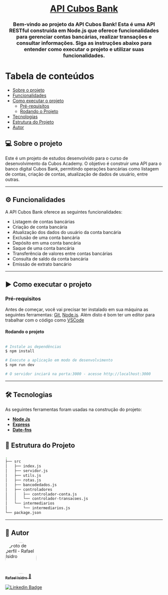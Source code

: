 
<h1 align="center">
    <a href="#" alt="API Trip"> API Cubos Bank </a>
</h1>

<h3 align="center">
Bem-vindo ao projeto da API Cubos Bank! Esta é uma API RESTful construída em Node.js que oferece funcionalidades para gerenciar contas bancárias, realizar transações e consultar informações. Siga as instruções abaixo para entender como executar o projeto e utilizar suas funcionalidades.
</h3>


Tabela de conteúdos
=================
<!--ts-->
   * [Sobre o projeto](#-sobre-o-projeto)
   * [Funcionalidades](#%EF%B8%8F-funcionalidades)
   * [Como executar o projeto](#%EF%B8%8F-como-executar-o-projeto)
     * [Pré-requisitos](#pré-requisitos)
     * [Rodando o Projeto](#rodando-o-projeto)
   * [Tecnologias](#-tecnologias)
   * [Estrutura do Projeto](#-estrutura-do-projeto)
   * [Autor](#-autor)
<!--te-->


## 💻 Sobre o projeto

Este é um projeto de estudos desenvolvido para o curso de desenvolvimento da Cubos Academy. O objetivo é construir uma API para o banco digital Cubos Bank, permitindo operações bancárias como listagem de contas, criação de contas, atualização de dados de usuário, entre outras.

---

## ⚙️ Funcionalidades

A API Cubos Bank oferece as seguintes funcionalidades:

- Listagem de contas bancárias
- Criação de conta bancária
- Atualização dos dados do usuário da conta bancária
- Exclusão de uma conta bancária
- Depósito em uma conta bancária
- Saque de uma conta bancária
- Transferência de valores entre contas bancárias
- Consulta de saldo da conta bancária
- Emissão de extrato bancário

---

## ▶️ Como executar o projeto

### Pré-requisitos

Antes de começar, você vai precisar ter instalado em sua máquina as seguintes ferramentas:
[Git](https://git-scm.com), [Node.js](https://nodejs.org/en/). 
Além disto é bom ter um editor para trabalhar com o código como [VSCode](https://code.visualstudio.com/)

#### Rodando o projeto

```bash

# Instale as dependências
$ npm install

# Execute a aplicação em modo de desenvolvimento
$ npm run dev

# O servidor inciará na porta:3000 - acesse http://localhost:3000 

```
---

## 🛠 Tecnologias

As seguintes ferramentas foram usadas na construção do projeto:

-   **[Node Js](https://nodejs.org/en)**
-   **[Express](https://expressjs.com/)**
-   **[Date-fns](https://date-fns.org/docs/Getting-Started)**

## 🧱 Estrutura do Projeto

```sh
.
├── src
│   ├── index.js
│   ├── servidor.js
│   ├── utils.js
│   ├── rotas.js
│   ├── bancodedados.js
│   ├── controladores
│   │   ├── controlador-conta.js
│   │   └── controlador-transacoes.js
│   └── intermediarios
│       └── intermediarios.js
└── package.json
```
---
## 🦸 Autor

<a href="https://github.com/rafael-isidro">
    <img style="border-radius: 50%;" src="https://avatars.githubusercontent.com/u/118776145?v=4" width="100px;" alt="Foto de perfil - Rafael Isidro"/>
    <br />
    <sub><b>Rafael Isidro</b></sub>
</a> 
<a href="https://github.com/rafael-isidro" title="Github">🚀</a>


 [![Linkedin Badge](https://img.shields.io/badge/-Rafael%20Isidro-blue?style=flat-square&logo=Linkedin&logoColor=white&link=https://www.linkedin.com/in/rafael-isidro/)](https://www.linkedin.com/in/rafael-isidro/) 